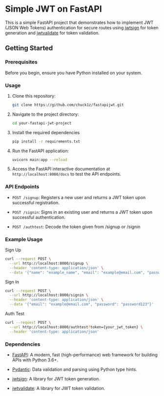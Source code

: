 # Simple JWT on FastAPI

This is a simple FastAPI project that demonstrates how to implement JWT (JSON Web Tokens) authentication for secure routes using [jwtsign](https://github.com/yourusername/jwtsign) for token generation and [jwtvalidate](https://github.com/yourusername/jwtvalidate) for token validation.

## Getting Started

### Prerequisites

Before you begin, ensure you have Python installed on your system.

### Usage

1. Clone this repository:

   ```bash
   git clone https://github.com/chuck1z/fastapijwt.git
   ```

2. Navigate to the project directory:

   ```bash
   cd your-fastapi-jwt-project
   ```

3. Install the required dependencies

   ```bash
   pip install -r requirements.txt
   ```

4. Run the FastAPI application:

   ```bash
   uvicorn main:app --reload
   ```

5. Access the FastAPI interactive documentation at `http://localhost:8000/docs` to test the API endpoints.

### API Endpoints

- `POST /signup`: Registers a new user and returns a JWT token upon successful registration.

- `POST /signin`: Signs in an existing user and returns a JWT token upon successful authentication.

- `POST /authtest`: Decode the token given from /signup or /signin

### Example Usage

Sign Up

```bash
curl --request POST \
  --url http://localhost:8000/signup \
  --header 'content-type: application/json' \
  --data '{"name": "example_name", "email": "example@email.com", "password": "password123"}'
```

Sign In

```bash
curl --request POST \
  --url http://localhost:8000/signin \
  --header 'content-type: application/json' \
  --data '{"email": "example@email.com", "password": "password123"}'
```

Auth Test

```bash
curl --request POST \
  --url http://localhost:8000/authtest?token={your_jwt_token} \
  --header 'content-type: application/json'
```

### Dependencies

- [FastAPI](https://fastapi.tiangolo.com/): A modern, fast (high-performance) web framework for building APIs with Python 3.6+.

- [Pydantic](https://pydantic-docs.helpmanual.io/): Data validation and parsing using Python type hints.

- [jwtsign](https://github.com/yourusername/jwtsign): A library for JWT token generation.

- [jwtvalidate](https://github.com/yourusername/jwtvalidate): A library for JWT token validation.
